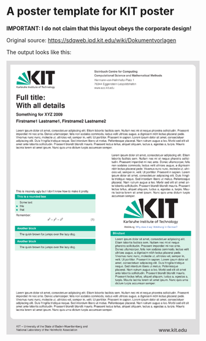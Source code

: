 # A poster template for KIT poster
**IMPORTANT: I do not claim that this layout obeys the corporate design!**

Original source: https://sdqweb.ipd.kit.edu/wiki/Dokumentvorlagen

The output looks like this:

![kitexample](kitexample.png)
